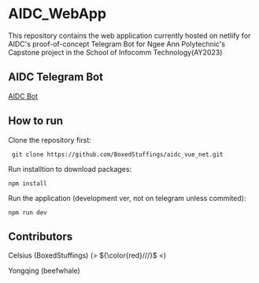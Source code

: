 # AIDC_WebApp
This repository contains the web application currently hosted on netlify for AIDC's proof-of-concept
Telegram Bot for Ngee Ann Polytechnic's Capstone project in the School of Infocomm Technology(AY2023)

## AIDC Telegram Bot
[AIDC Bot](https://t.me/aidctestwebappbot/aidctest)

## How to run

Clone the repository first:

``` git clone https://github.com/BoxedStuffings/aidc_vue_net.git```

Run installtion to download packages:

``` npm install ```

Run the application (development ver, not on telegram unless commited):

``` npm run dev ```

## Contributors
Celsius (BoxedStuffings) (> ${\color{red}///}$ <)

Yongqing (beefwhale)
